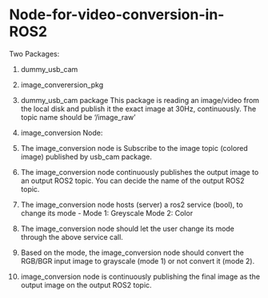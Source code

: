 # Node-for-video-conversion-in-ROS2

Two Packages: 
1. dummy_usb_cam
2. image_converersion_pkg



1. dummy_usb_cam package
This package is reading an image/video from the local disk and publish it the exact image at 30Hz, continuously. The topic name should be ‘/image_raw’

2. image_conversion Node:
1. The image_conversion node is Subscribe to the image topic (colored image) published by usb_cam package.
2. The image_conversion node continuously publishes the output image to an output ROS2 topic. You can decide the name of the output ROS2 topic.
3. The image_conversion  node hosts (server) a ros2 service (bool), to change its mode - 
    Mode 1: Greyscale
    Mode 2: Color
4. The image_conversion node should let the user change its mode through the above service call.
5. Based on the mode, the image_conversion node should convert the RGB/BGR input image to grayscale (mode 1) or not convert it (mode 2).
6. image_conversion node is continuously publishing the final image as the output image on the output ROS2 topic. 


